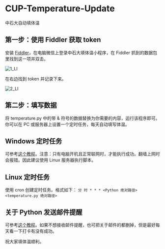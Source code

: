 # CUP-Temperature-Update
中石大自动填体温

第一步：使用 Fiddler 获取 token
-------------------------------

安装 [Fiddler](https://www.telerik.com/download/fiddler)，在电脑微信上登录中石大填体温小程序，在 Fiddler 抓到的数据包里找到这一项并双击。

![1_LI](https://user-images.githubusercontent.com/35026476/144780248-b13af073-881d-47cb-b418-aaf4b57d4d38.jpg)

在右边找到 token 并记录下来。

![2_LI](https://user-images.githubusercontent.com/35026476/144780418-b36966c1-b9f1-455b-8857-8e87b13ce80e.jpg)

第二步：填写数据
----------------

将 temperature.py 中的带 & 符号的数据替换为你需要的内容，运行该程序即可。
你可以在 PC 或服务器上设置一个定时任务，每天自动填写体温。

Windows 定时任务
-------------------
可参考[这个教程](https://www.jianshu.com/p/43676346b0be)。注意：只有电脑开机且正常联网时，才能执行成功。翻墙上网时会报错。因此建议使用 Linux 服务器执行脚本。

Linux 定时任务
---------------
使用 cron 创建定时任务。格式如下：
`分 时 * * * <Python 绝对路径> <temperature.py 绝对路径>`

关于 Python 发送邮件提醒
----------------------------
可参考[这个教程](https://www.runoob.com/python3/python3-smtp.html)。如果不想接收邮件提醒，也可把关于邮件的都删掉，但是最好每天看一下打卡有没有成功。

祝大家填体温顺利。


